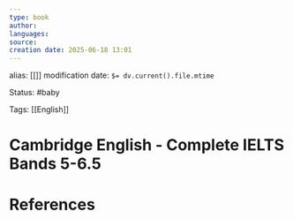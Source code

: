 ```yaml
---
type: book
author: 
languages: 
source: 
creation date: 2025-06-18 13:01
---
```

alias: [[]]
modification date: `$= dv.current().file.mtime`

Status: #baby 

Tags: [[English]]

# Cambridge English - Complete IELTS Bands 5-6.5



















# References